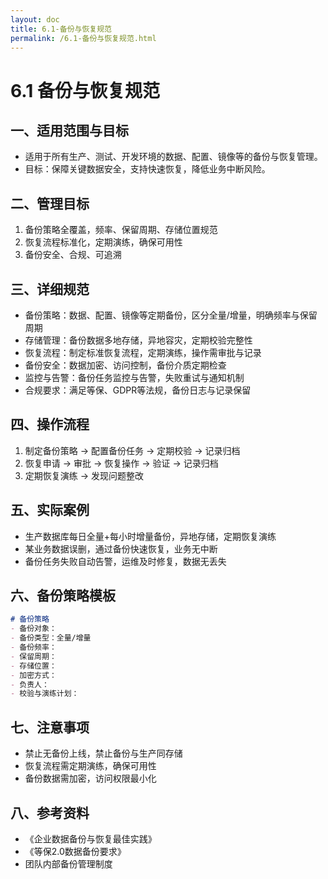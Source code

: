 ```yaml
---
layout: doc
title: 6.1-备份与恢复规范
permalink: /6.1-备份与恢复规范.html
---
```

# 6.1 备份与恢复规范

## 一、适用范围与目标
- 适用于所有生产、测试、开发环境的数据、配置、镜像等的备份与恢复管理。
- 目标：保障关键数据安全，支持快速恢复，降低业务中断风险。

## 二、管理目标
1. 备份策略全覆盖，频率、保留周期、存储位置规范
2. 恢复流程标准化，定期演练，确保可用性
3. 备份安全、合规、可追溯

## 三、详细规范
- 备份策略：数据、配置、镜像等定期备份，区分全量/增量，明确频率与保留周期
- 存储管理：备份数据多地存储，异地容灾，定期校验完整性
- 恢复流程：制定标准恢复流程，定期演练，操作需审批与记录
- 备份安全：数据加密、访问控制，备份介质定期检查
- 监控与告警：备份任务监控与告警，失败重试与通知机制
- 合规要求：满足等保、GDPR等法规，备份日志与记录保留

## 四、操作流程
1. 制定备份策略 → 配置备份任务 → 定期校验 → 记录归档
2. 恢复申请 → 审批 → 恢复操作 → 验证 → 记录归档
3. 定期恢复演练 → 发现问题整改

## 五、实际案例
- 生产数据库每日全量+每小时增量备份，异地存储，定期恢复演练
- 某业务数据误删，通过备份快速恢复，业务无中断
- 备份任务失败自动告警，运维及时修复，数据无丢失

## 六、备份策略模板
```markdown
# 备份策略
- 备份对象：
- 备份类型：全量/增量
- 备份频率：
- 保留周期：
- 存储位置：
- 加密方式：
- 负责人：
- 校验与演练计划：
```

## 七、注意事项
- 禁止无备份上线，禁止备份与生产同存储
- 恢复流程需定期演练，确保可用性
- 备份数据需加密，访问权限最小化

## 八、参考资料
- 《企业数据备份与恢复最佳实践》
- 《等保2.0数据备份要求》
- 团队内部备份管理制度